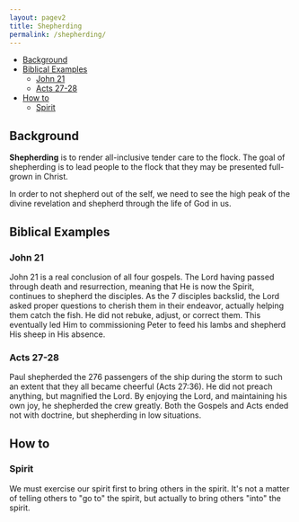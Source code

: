 ```yaml
---
layout: pagev2
title: Shepherding
permalink: /shepherding/
---
```

- [Background](#background)
- [Biblical Examples](#biblical-examples)
  - [John 21](#john-21)
  - [Acts 27-28](#acts-27-28)
- [How to](#how-to)
  - [Spirit](#spirit)

## Background

**Shepherding** is to render all-inclusive tender care to the flock. The goal of shepherding is to lead people to the flock that they may be presented full-grown in Christ.

In order to not shepherd out of the self, we need to see the high peak of the divine revelation and shepherd through the life of God in us.

## Biblical Examples

### John 21

John 21 is a real conclusion of all four gospels. The Lord having passed through death and resurrection, meaning that He is now the Spirit, continues to shepherd the disciples. As the 7 disciples backslid, the Lord asked proper questions to cherish them in their endeavor, actually helping them catch the fish. He did not rebuke, adjust, or correct them. This eventually led Him to commissioning Peter to feed his lambs and shepherd His sheep in His absence.

### Acts 27-28

Paul shepherded the 276 passengers of the ship during the storm to such an extent that they all became cheerful (Acts 27:36). He did not preach anything, but magnified the Lord. By enjoying the Lord, and maintaining his own joy, he shepherded the crew greatly. Both the Gospels and Acts ended not with doctrine, but shepherding in low situations. 

## How to

### Spirit

We must exercise our spirit first to bring others in the spirit. It's not a matter of telling others to "go to" the spirit, but actually to bring others "into" the spirit.

